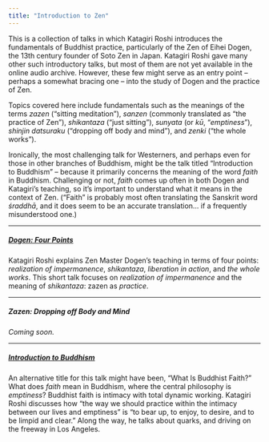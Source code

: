 ```yaml
---
title: "Introduction to Zen"
---
```


This is a collection of talks in which Katagiri Roshi introduces the fundamentals of Buddhist practice, particularly of the Zen of Eihei Dogen, the 13th century founder of Soto Zen in Japan. Katagiri Roshi gave many other such introductory talks, but most of them are not yet available in the online audio archive. However, these few might serve as an entry point – perhaps a somewhat bracing one –  into the study of Dogen and the practice of Zen.

Topics covered here include fundamentals such as the meanings of the terms *zazen* (“sitting meditation”), *sanzen* (commonly translated as “the practice of Zen”), *shikantaza* (“just sitting”),  *sunyata* (or *kū*, “*emptiness*”), *shinjin datsuraku* (“dropping off body and mind”), and *zenki* (“the whole works”).

Ironically, the most challenging talk for Westerners, and perhaps even for those in other branches of Buddhism, might be the talk titled “Introduction to Buddhism” – because it primarily concerns the meaning of the word *faith* in Buddhism. Challenging or not, *faith* comes up often in both Dogen and Katagiri’s teaching, so it’s important to understand what it means in the context of Zen. (“Faith” is probably most often translating the Sanskrit word *śraddhā*, and it does seem to be an accurate translation... if a frequently misunderstood one.)

---

##### [Dogen: Four Points](1987-01-10-Dogen-Four-Points)

Katagiri Roshi explains Zen Master Dogen’s teaching in terms of four points: *realization of impermanence*, *shikantaza*, *liberation in action*, and *the whole works*. This short talk focuses on *realization of impermanence* and the meaning of *shikantaza*: zazen as *practice*.

---

##### Zazen: Dropping off Body and Mind

*Coming soon.*

---

##### [Introduction to Buddhism](1985-06-22-Introduction-to-Buddhism)

An alternative title for this talk might have been, “What Is Buddhist Faith?” What does *faith* mean in Buddhism, where the central philosophy is *emptiness*? Buddhist faith is intimacy with total dynamic working. Katagiri Roshi discusses how “the way we should practice within the intimacy between our lives and emptiness” is “to bear up, to enjoy, to desire, and to be limpid and clear.” Along the way, he talks about quarks, and driving on the freeway in Los Angeles.

